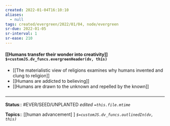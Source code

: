 ```yaml
---
created: 2022-01-04T16:10:10 
aliases:
  - null
tags: created/evergreen/2022/01/04, node/evergreen
sr-due: 2022-01-05
sr-interval: 1
sr-ease: 210
---
```


#### [[Humans transfer their wonder into creativity]] `$=customJS.dv_funcs.evergreenHeader(dv, this)`

- [[The materialistic view of religions examines why humans invented and clung to religion]]
- [[Humans are addicted to believing]]
- [[Humans are drawn to the unknown and repelled by the known]]
 

### <hr class="footnote"/>

**Status**:: #EVER/SEED/UNPLANTED
*edited `=this.file.mtime`*

**Topics**:: [[human advancement]
]
*`$=customJS.dv_funcs.outlinedIn(dv, this)`*


